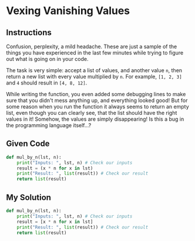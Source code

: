 # Vexing Vanishing Values

## Instructions

Confusion, perplexity, a mild headache. These are just a sample of the things you have experienced in the last few minutes while trying to figure out what is going on in your code.

The task is very simple: accept a list of values, and another value `n`, then return a new list with every value multiplied by `n`. For example, `[1, 2, 3]` and `4` should result in `[4, 8, 12]`.

While writing the function, you even added some debugging lines to make sure that you didn't mess anything up, and everything looked good! But for some reason when you run the function it always seems to return an empty list, even though you can clearly see, that the list should have the right values in it! Somehow, the values are simply disappearing! Is this a bug in the programming language itself...?

## Given Code
```python
def mul_by_n(lst, n):
    print("Inputs: ", lst, n) # Check our inputs
    result = (x * n for x in lst)
    print("Result: ", list(result)) # Check our result
    return list(result)
```

## My Solution
```python
def mul_by_n(lst, n):
    print("Inputs: ", lst, n) # Check our inputs
    result = [x * n for x in lst]
    print("Result: ", list(result)) # Check our result
    return list(result)
```
